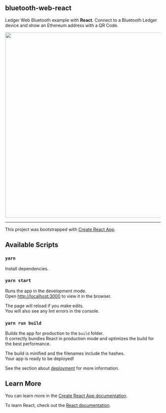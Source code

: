 ## bluetooth-web-react

Ledger Web Bluetooth example with **React**. Connect to a Bluetooth Ledger device and show an Ethereum address with a QR Code.

<img width=600 src="https://user-images.githubusercontent.com/211411/52532385-90a02e00-2d24-11e9-9b94-f552ca350b65.jpg" />

---

This project was bootstrapped with [Create React App](https://github.com/facebook/create-react-app).

## Available Scripts

### `yarn`

Install dependencies.

### `yarn start`

Runs the app in the development mode.<br>
Open [http://localhost:3000](http://localhost:3000) to view it in the browser.

The page will reload if you make edits.<br>
You will also see any lint errors in the console.

### `yarn run build`

Builds the app for production to the `build` folder.<br>
It correctly bundles React in production mode and optimizes the build for the best performance.

The build is minified and the filenames include the hashes.<br>
Your app is ready to be deployed!

See the section about [deployment](https://facebook.github.io/create-react-app/docs/deployment) for more information.

## Learn More

You can learn more in the [Create React App documentation](https://facebook.github.io/create-react-app/docs/getting-started).

To learn React, check out the [React documentation](https://reactjs.org/).
